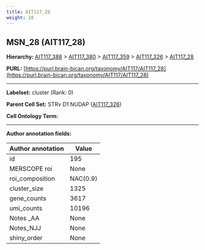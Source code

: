 ```yaml
---
title: AIT117_28
weight: 28
---
```

## MSN_28 (AIT117_28)
<b>Hierarchy: </b>
[AIT117_388](../AIT117_388) >
[AIT117_380](../AIT117_380) >
[AIT117_359](../AIT117_359) >
[AIT117_326](../AIT117_326) >
[AIT117_28](../AIT117_28)

**PURL:** [https://purl.brain-bican.org/taxonomy/AIT117/AIT117_28](https://purl.brain-bican.org/taxonomy/AIT117/AIT117_28)

---


**Labelset:** cluster (Rank: 0)

**Parent Cell Set:** STRv D1 NUDAP ([AIT117_326](../AIT117_326))



**Cell Ontology Term:** 

[MARKER GENES.]: #


---

[TRANSFERRED ANNOTATIONS.]: #


[AUTHOR ANNOTATION FIELDS.]: #


**Author annotation fields:**

| Author annotation | Value |
|-------------------|-------|
|id|195|
|MERSCOPE roi|None|
|roi_composition|NAC(0.9)|
|cluster_size|1325|
|gene_counts|3617|
|umi_counts|10196|
|Notes _AA|None|
|Notes_NJJ|None|
|shiny_order|None|
